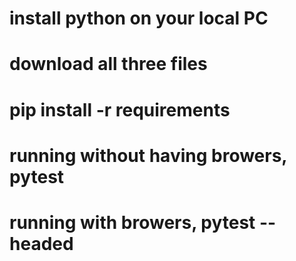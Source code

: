 # install python on your local PC
# download all three files
# pip install -r requirements
# running without having browers, pytest
# running with browers, pytest --headed
